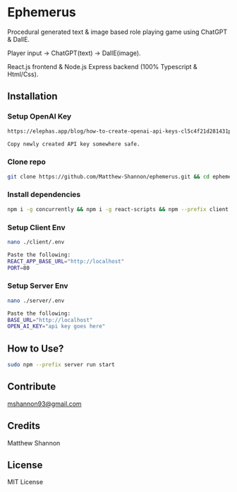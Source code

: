 # Ephemerus

Procedural generated text & image based role playing game using ChatGPT & DallE. 

Player input -> ChatGPT(text) -> DallE(image). 

React.js frontend & Node.js Express backend (100% Typescript & Html/Css). 


## Installation

### Setup OpenAI Key
```bash
https://elephas.app/blog/how-to-create-openai-api-keys-cl5c4f21d281431po7k8fgyol0

Copy newly created API key somewhere safe. 
```

### Clone repo
```bash
git clone https://github.com/Matthew-Shannon/ephemerus.git && cd ephemerus
```

### Install dependencies
```bash
npm i -g concurrently && npm i -g react-scripts && npm --prefix client install && npm --prefix server install
```

### Setup Client Env

```bash
nano ./client/.env

Paste the following:
REACT_APP_BASE_URL="http://localhost"
PORT=80
```

### Setup Server Env
```bash 
nano ./server/.env

Paste the following:
BASE_URL="http://localhost"
OPEN_AI_KEY="api key goes here"
```

## How to Use?
```bash
sudo npm --prefix server run start
``` 

## Contribute
mshannon93@gmail.com

## Credits
Matthew Shannon

## License
MIT License
